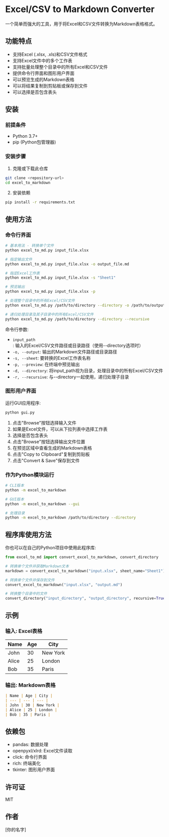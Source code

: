 # Excel/CSV to Markdown Converter

一个简单而强大的工具，用于将Excel和CSV文件转换为Markdown表格格式。

## 功能特点

- 支持Excel (.xlsx, .xls)和CSV文件格式
- 支持Excel文件中的多个工作表
- 支持批量处理整个目录中的所有Excel和CSV文件
- 提供命令行界面和图形用户界面
- 可以预览生成的Markdown表格
- 可以将结果复制到剪贴板或保存到文件
- 可以选择是否包含表头

## 安装

### 前提条件

- Python 3.7+
- pip (Python包管理器)

### 安装步骤

1. 克隆或下载此仓库
```bash
git clone <repository-url>
cd excel_to_markdown
```

2. 安装依赖
```bash
pip install -r requirements.txt
```

## 使用方法

### 命令行界面

```bash
# 基本用法 - 转换单个文件
python excel_to_md.py input_file.xlsx

# 指定输出文件
python excel_to_md.py input_file.xlsx -o output_file.md

# 指定Excel工作表
python excel_to_md.py input_file.xlsx -s "Sheet1"

# 预览输出
python excel_to_md.py input_file.xlsx -p

# 处理整个目录中的所有Excel/CSV文件
python excel_to_md.py /path/to/directory --directory -o /path/to/output_dir

# 递归处理目录及其子目录中的所有Excel/CSV文件
python excel_to_md.py /path/to/directory --directory --recursive
```

命令行参数:
- `input_path`: 输入的Excel/CSV文件路径或目录路径（使用--directory选项时）
- `-o, --output`: 输出的Markdown文件路径或目录路径
- `-s, --sheet`: 要转换的Excel工作表名称
- `-p, --preview`: 在终端中预览输出
- `-d, --directory`: 将input_path视为目录，处理目录中的所有Excel/CSV文件
- `-r, --recursive`: 与--directory一起使用，递归处理子目录

### 图形用户界面

运行GUI应用程序:
```bash
python gui.py
```

1. 点击"Browse"按钮选择输入文件
2. 如果是Excel文件，可以从下拉列表中选择工作表
3. 选择是否包含表头
4. 点击"Browse"按钮选择输出文件位置
5. 在预览区域中查看生成的Markdown表格
6. 点击"Copy to Clipboard"复制到剪贴板
7. 点击"Convert & Save"保存到文件

### 作为Python模块运行

```bash
# CLI版本
python -m excel_to_markdown

# GUI版本
python -m excel_to_markdown --gui

# 处理目录
python -m excel_to_markdown /path/to/directory --directory
```

## 程序库使用方法

你也可以在自己的Python项目中使用此程序库:

```python
from excel_to_md import convert_excel_to_markdown, convert_directory

# 转换单个文件并获取Markdown文本
markdown = convert_excel_to_markdown("input.xlsx", sheet_name="Sheet1")

# 转换单个文件并保存到文件
convert_excel_to_markdown("input.xlsx", "output.md")

# 转换整个目录中的文件
convert_directory("input_directory", "output_directory", recursive=True)
```

## 示例

### 输入: Excel表格
| Name | Age | City |
|------|-----|------|
| John | 30  | New York |
| Alice | 25 | London |
| Bob | 35 | Paris |

### 输出: Markdown表格
```markdown
| Name | Age | City |
| --- | --- | --- |
| John | 30 | New York |
| Alice | 25 | London |
| Bob | 35 | Paris |
```

## 依赖包

- pandas: 数据处理
- openpyxl/xlrd: Excel文件读取
- click: 命令行界面
- rich: 终端美化
- tkinter: 图形用户界面

## 许可证

MIT

## 作者

[你的名字] 